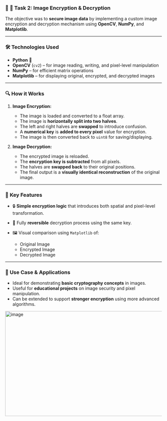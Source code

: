 ### 🔐 **🔹 Task 2: Image Encryption & Decryption**

The objective was to **secure image data** by implementing a custom image encryption and decryption mechanism using **OpenCV**, **NumPy**, and **Matplotlib**.

---


### 🛠️ **Technologies Used**

* **Python** 🐍
* **OpenCV** (`cv2`) – for image reading, writing, and pixel-level manipulation
* **NumPy** – for efficient matrix operations
* **Matplotlib** – for displaying original, encrypted, and decrypted images

---

### 🔍 **How it Works**

1. **Image Encryption:**

   * The image is loaded and converted to a float array.
   * The image is **horizontally split into two halves**.
   * The left and right halves are **swapped** to introduce confusion.
   * A **numerical key** is **added to every pixel** value for encryption.
   * The image is then converted back to `uint8` for saving/displaying.

2. **Image Decryption:**

   * The encrypted image is reloaded.
   * The **encryption key is subtracted** from all pixels.
   * The halves are **swapped back** to their original positions.
   * The final output is a **visually identical reconstruction** of the original image.

---

### 🌟 **Key Features**

* 🔒 **Simple encryption logic** that introduces both spatial and pixel-level transformation.
* 🔁 Fully **reversible** decryption process using the same key.
* 🖼️ Visual comparison using `Matplotlib` of:

  * Original Image
  * Encrypted Image
  * Decrypted Image

---

### 📸 **Use Case & Applications**

* Ideal for demonstrating **basic cryptography concepts** in images.
* Useful for **educational projects** on image security and pixel manipulation.
* Can be extended to support **stronger encryption** using more advanced algorithms.

<img width="1731" height="338" alt="image" src="https://github.com/user-attachments/assets/60964598-1d86-4f4a-bc9f-a75d3262f09a" />



